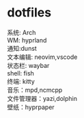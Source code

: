 # dotfiles
系统: Arch<br>
WM: hyprland<br>
通知:dunst<br>
文本编辑: neovim,vscode<br>
状态栏: waybar<br>
shell: fish<br>
终端: kitty<br>
音乐：mpd,ncmcpp<br>
文件管理器：yazi,dolphin<br>
壁纸：hyprpaper<br>
